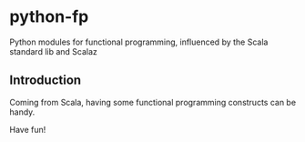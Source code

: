 # python-fp
Python modules for functional programming, influenced by the Scala standard lib and Scalaz

## Introduction
Coming from Scala, having some functional programming constructs can be handy.

Have fun!